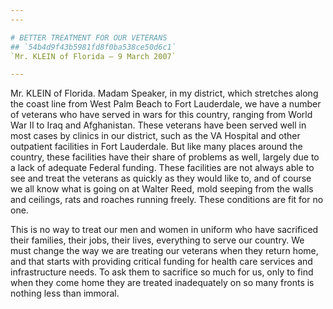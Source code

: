```yaml
---
---

# BETTER TREATMENT FOR OUR VETERANS
## `54b4d9f43b5981fd8f0ba538ce50d6c1`
`Mr. KLEIN of Florida — 9 March 2007`

---
```



Mr. KLEIN of Florida. Madam Speaker, in my district, which stretches 
along the coast line from West Palm Beach to Fort Lauderdale, we have a 
number of veterans who have served in wars for this country, ranging 
from World War II to Iraq and Afghanistan. These veterans have been 
served well in most cases by clinics in our district, such as the VA 
Hospital and other outpatient facilities in Fort Lauderdale. But like 
many places around the country, these facilities have their share of 
problems as well, largely due to a lack of adequate Federal funding. 
These facilities are not always able to see and treat the veterans as 
quickly as they would like to, and of course we all know what is going 
on at Walter Reed, mold seeping from the walls and ceilings, rats and 
roaches running freely. These conditions are fit for no one.

This is no way to treat our men and women in uniform who have 
sacrificed their families, their jobs, their lives, everything to serve 
our country. We must change the way we are treating our veterans when 
they return home, and that starts with providing critical funding for 
health care services and infrastructure needs. To ask them to sacrifice 
so much for us, only to find when they come home they are treated 
inadequately on so many fronts is nothing less than immoral.
